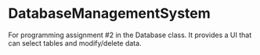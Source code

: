 # DatabaseManagementSystem
For programming assignment #2 in the Database class. It provides a UI that can select tables and modify/delete data.
